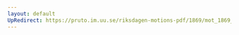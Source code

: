 ```yaml
---
layout: default
UpRedirect: https://pruto.im.uu.se/riksdagen-motions-pdf/1869/mot_1869__ak__66/mot_1869__ak__66-002.pdf
---
```


